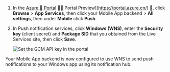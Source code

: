
1. In the [Azure  Portal]( https://azure.portal.com/)  Portal Preview](https://portal.azure.cn/) , click **Browse** > **App Services**, then click your Mobile App backend > **All settings**, then under **Mobile** click **Push**.

2. In Push notification services, click **Windows (WNS)**, enter the **Security key** (client secret) and **Package SID** that you obtained from the Live Services site, then click **Save**.

    ![Set the GCM API key in the portal](./media/app-service-mobile-configure-wns/mobile-push-wns-credentials.png)

Your Mobile App backend is now configured to use WNS to send push notifications to your Windows app using its notification hub.
